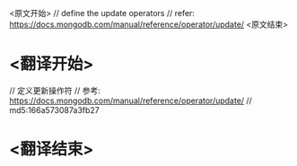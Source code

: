 
<原文开始>
// define the update operators
// refer: https://docs.mongodb.com/manual/reference/operator/update/
<原文结束>

# <翻译开始>
// 定义更新操作符
// 参考: https://docs.mongodb.com/manual/reference/operator/update/
// md5:166a573087a3fb27
# <翻译结束>

